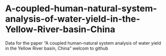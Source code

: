# A-coupled-human-natural-system-analysis-of-water-yield-in-the-Yellow-River-basin-China
Data for the paper “A coupled human-natural system analysis of water yield in the Yellow River basin, China”
welcom to github
